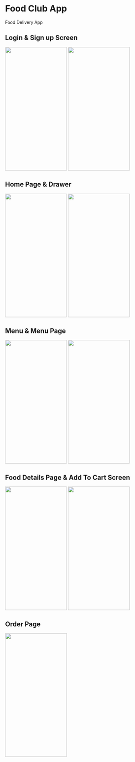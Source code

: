 # Food Club App
 Food Delivery App
 
## Login & Sign up Screen

<r>
  <img src="https://github.com/ThamannaUsman/Food-Club/assets/147228856/cf3a5312-e647-4f09-824e-85fc22188a89" width="200" height="400">
  <img src="https://github.com/ThamannaUsman/Food-Club/assets/147228856/0cc1ff49-8edd-489c-8839-505559795f71" width="200" height="400">
</r>
  
## Home Page & Drawer 

<r>
  <img src="https://github.com/ThamannaUsman/Food-Club/assets/147228856/fd1d95ee-058f-400e-9c0a-96ef40453d8b" width="200" height="400">
  <img src="https://github.com/ThamannaUsman/Food-Club/assets/147228856/dd8124b2-7018-449b-9e31-8c8b446d4a47" width="200" height="400">
</r>

## Menu & Menu Page

<r>
  <img src="https://github.com/ThamannaUsman/Food-Club/assets/147228856/4bd31990-bc92-41c1-a30f-79934d4c5148" width="200" height="400">
  <img src="https://github.com/ThamannaUsman/Food-Club/assets/147228856/c1cc1533-52cc-4c77-91f4-e5cfd7cd5c64" width="200" height="400">
</r>

## Food Details Page & Add To Cart Screen

<r>
  <img src="https://github.com/ThamannaUsman/Food-Club/assets/147228856/4be1dce7-bf56-45d3-837c-64a26fa42132" width="200" height="400">
  <img src="https://github.com/ThamannaUsman/Food-Club/assets/147228856/4f9868fd-9ed4-4560-ac2a-34dcbf43e293" width="200" height="400">
</r>

## Order Page

 <img src="https://github.com/ThamannaUsman/Food-Club/assets/147228856/940d1965-e1c3-4156-ada1-b149943aa6c9" width="200" height="400">
